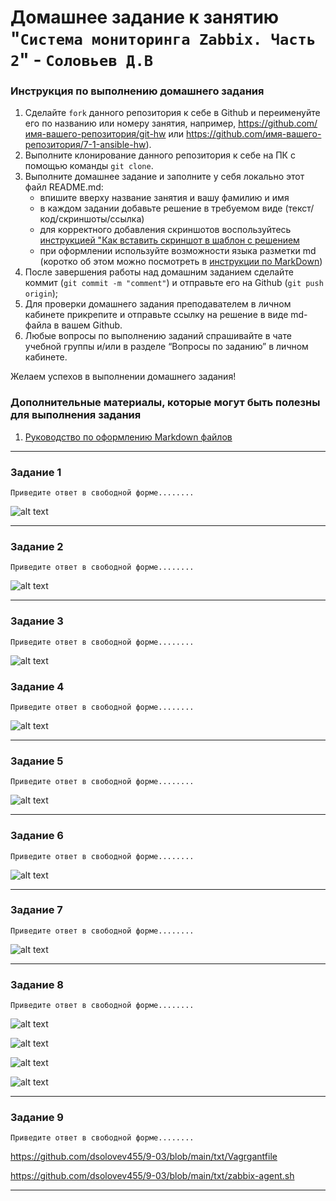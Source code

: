 # Домашнее задание к занятию "`Система мониторинга Zabbix. Часть 2`" - `Соловьев Д.В`


### Инструкция по выполнению домашнего задания

   1. Сделайте `fork` данного репозитория к себе в Github и переименуйте его по названию или номеру занятия, например, https://github.com/имя-вашего-репозитория/git-hw или  https://github.com/имя-вашего-репозитория/7-1-ansible-hw).
   2. Выполните клонирование данного репозитория к себе на ПК с помощью команды `git clone`.
   3. Выполните домашнее задание и заполните у себя локально этот файл README.md:
      - впишите вверху название занятия и вашу фамилию и имя
      - в каждом задании добавьте решение в требуемом виде (текст/код/скриншоты/ссылка)
      - для корректного добавления скриншотов воспользуйтесь [инструкцией "Как вставить скриншот в шаблон с решением](https://github.com/netology-code/sys-pattern-homework/blob/main/screen-instruction.md)
      - при оформлении используйте возможности языка разметки md (коротко об этом можно посмотреть в [инструкции  по MarkDown](https://github.com/netology-code/sys-pattern-homework/blob/main/md-instruction.md))
   4. После завершения работы над домашним заданием сделайте коммит (`git commit -m "comment"`) и отправьте его на Github (`git push origin`);
   5. Для проверки домашнего задания преподавателем в личном кабинете прикрепите и отправьте ссылку на решение в виде md-файла в вашем Github.
   6. Любые вопросы по выполнению заданий спрашивайте в чате учебной группы и/или в разделе “Вопросы по заданию” в личном кабинете.
   
Желаем успехов в выполнении домашнего задания!
   
### Дополнительные материалы, которые могут быть полезны для выполнения задания

1. [Руководство по оформлению Markdown файлов](https://gist.github.com/Jekins/2bf2d0638163f1294637#Code)

---

### Задание 1

`Приведите ответ в свободной форме........`


![alt text](https://github.com/dsolovev455/9-03/blob/main/img/1.png)


---

### Задание 2

`Приведите ответ в свободной форме........`


![alt text](https://github.com/dsolovev455/9-03/blob/main/img/2.png)


---

### Задание 3

`Приведите ответ в свободной форме........`


![alt text](https://github.com/dsolovev455/9-03/blob/main/img/2.png)


### Задание 4

`Приведите ответ в свободной форме........`


![alt text](https://github.com/dsolovev455/9-03/blob/main/img/3.png)


---

### Задание 5

`Приведите ответ в свободной форме........`


![alt text](https://github.com/dsolovev455/9-03/blob/main/img/4.png)


---

### Задание 6

`Приведите ответ в свободной форме........`


![alt text](https://github.com/dsolovev455/9-03/blob/main/img/5.png)


---

### Задание 7

`Приведите ответ в свободной форме........`


![alt text](https://github.com/dsolovev455/9-03/blob/main/img/5.png)


---


### Задание 8

`Приведите ответ в свободной форме........`


![alt text](https://github.com/dsolovev455/9-03/blob/main/img/6.png)

![alt text](https://github.com/dsolovev455/9-03/blob/main/img/7.png)

![alt text](https://github.com/dsolovev455/9-03/blob/main/img/8.png)

![alt text](https://github.com/dsolovev455/9-03/blob/main/img/9.png)

---

### Задание 9

`Приведите ответ в свободной форме........`


https://github.com/dsolovev455/9-03/blob/main/txt/Vagrgantfile

https://github.com/dsolovev455/9-03/blob/main/txt/zabbix-agent.sh


---
